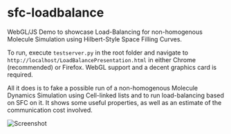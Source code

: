 sfc-loadbalance
===============

WebGL/JS Demo to showcase Load-Balancing for non-homogenous Molecule Simulation using Hilbert-Style Space Filling Curves.

To run, execute `testserver.py` in the root folder and navigate to `http://localhost/LoadBalancePresentation.html` 
in either Chrome (recommended) or Firefox. WebGL support and a decent graphics card is required.

All it does is to fake a possible run of a non-homogenous Molecule Dynamics Simulation using Cell-linked lists and to run load-balancing based on
SFC on it. It shows some useful properties, as well as an estimate of the communication cost involved.

![Screenshot](http://s1.directupload.net/images/130622/5p9erusd.png)

